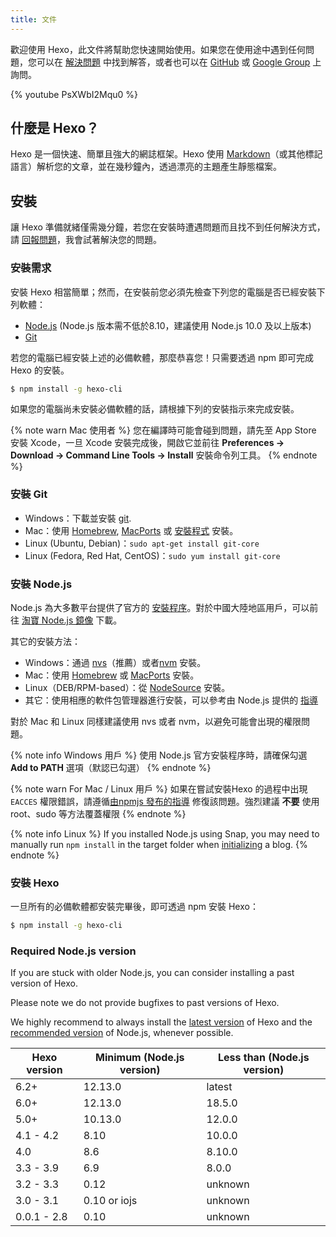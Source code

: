 ```yaml
---
title: 文件
---
```

歡迎使用 Hexo，此文件將幫助您快速開始使用。如果您在使用途中遇到任何問題，您可以在 [解決問題](troubleshooting.html) 中找到解答，或者也可以在 [GitHub](https://github.com/hexojs/hexo/issues) 或 [Google Group](https://groups.google.com/group/hexo) 上詢問。

{% youtube PsXWbI2Mqu0 %}

## 什麼是 Hexo？

Hexo 是一個快速、簡單且強大的網誌框架。Hexo 使用 [Markdown](http://daringfireball.net/projects/markdown/)（或其他標記語言）解析您的文章，並在幾秒鐘內，透過漂亮的主題產生靜態檔案。

## 安裝

讓 Hexo 準備就緒僅需幾分鐘，若您在安裝時遭遇問題而且找不到任何解決方式，請 [回報問題](https://github.com/hexojs/hexo/issues)，我會試著解決您的問題。

### 安裝需求

安裝 Hexo 相當簡單；然而，在安裝前您必須先檢查下列您的電腦是否已經安裝下列軟體：

- [Node.js](http://nodejs.org/) (Node.js 版本需不低於8.10，建議使用 Node.js 10.0 及以上版本)
- [Git](http://git-scm.com/)

若您的電腦已經安裝上述的必備軟體，那麼恭喜您！只需要透過 npm 即可完成 Hexo 的安裝。

``` bash
$ npm install -g hexo-cli
```

如果您的電腦尚未安裝必備軟體的話，請根據下列的安裝指示來完成安裝。

{% note warn Mac 使用者 %}
您在編譯時可能會碰到問題，請先至 App Store 安裝 Xcode，一旦 Xcode 安裝完成後，開啟它並前往 **Preferences -> Download -> Command Line Tools -> Install** 安裝命令列工具。
{% endnote %}

### 安裝 Git

- Windows：下載並安裝 [git](https://git-scm.com/download/win).
- Mac：使用 [Homebrew](http://mxcl.github.com/homebrew/), [MacPorts](http://www.macports.org/) 或 [安裝程式](http://sourceforge.net/projects/git-osx-installer/) 安裝。
- Linux (Ubuntu, Debian)：`sudo apt-get install git-core`
- Linux (Fedora, Red Hat, CentOS)：`sudo yum install git-core`

### 安裝 Node.js

Node.js 為大多數平台提供了官方的 [安裝程序](https://nodejs.org/en/download/)。對於中國大陸地區用戶，可以前往 [淘寶 Node.js 鏡像](https://npm.taobao.org/mirrors/node) 下載。

其它的安裝方法：

- Windows：通過 [nvs](https://github.com/jasongin/nvs/)（推薦）或者[nvm](https://github.com/nvm-sh/nvm) 安裝。
- Mac：使用 [Homebrew](https://brew.sh/) 或 [MacPorts](http://www.macports.org/) 安裝。
- Linux（DEB/RPM-based）：從 [NodeSource](https://github.com/nodesource/distributions) 安裝。
- 其它：使用相應的軟件包管理器進行安裝，可以參考由 Node.js 提供的 [指導](https://nodejs.org/en/download/package-manager/)

對於 Mac 和 Linux 同樣建議使用 nvs 或者 nvm，以避免可能會出現的權限問題。

{% note info Windows 用戶 %}
使用 Node.js 官方安裝程序時，請確保勾選 **Add to PATH** 選項（默認已勾選）
{% endnote %}

{% note warn For Mac / Linux 用戶 %}
如果在嘗試安裝Hexo 的過程中出現`EACCES` 權限錯誤，請遵循[由npmjs 發布的指導](https://docs.npmjs.com/resolving-eacces-permissions-errors-when-installing-packages-globally ) 修復該問題。強烈建議 **不要** 使用 root、sudo 等方法覆蓋權限
{% endnote %}

{% note info Linux %}
If you installed Node.js using Snap, you may need to manually run `npm install` in the target folder when [initializing](/docs/commands#init) a blog.
{% endnote %}

### 安裝 Hexo

一旦所有的必備軟體都安裝完畢後，即可透過 npm 安裝 Hexo：

``` bash
$ npm install -g hexo-cli
```

### Required Node.js version

If you are stuck with older Node.js, you can consider installing a past version of Hexo.

Please note we do not provide bugfixes to past versions of Hexo.

We highly recommend to always install the [latest version](https://www.npmjs.com/package/hexo?activeTab=versions) of Hexo and the [recommended version](#安裝需求) of Node.js, whenever possible.

Hexo version | Minimum (Node.js version) | Less than (Node.js version)
--- | --- | ---
6.2+ | 12.13.0 | latest
6.0+ | 12.13.0 | 18.5.0
5.0+ | 10.13.0 | 12.0.0
4.1 - 4.2 | 8.10 | 10.0.0
4.0 | 8.6 | 8.10.0
3.3 - 3.9 | 6.9 | 8.0.0
3.2 - 3.3 | 0.12 | unknown
3.0 - 3.1 | 0.10 or iojs | unknown
0.0.1 - 2.8 | 0.10 | unknown

